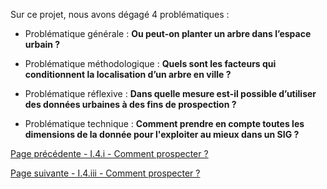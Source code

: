 Sur ce projet, nous avons dégagé 4 problématiques : 

* Problématique générale : **Ou peut-on planter un arbre dans l’espace urbain ?**

* Problématique méthodologique : **Quels sont les facteurs qui conditionnent la localisation d’un arbre en ville ?**

* Problématique réflexive : **Dans quelle mesure est-il possible d’utiliser des données urbaines à des fins de prospection ?**

* Problématique technique : **Comment prendre en compte toutes les dimensions de la donnée pour l'exploiter au mieux dans un SIG ?** 


[Page précédente - I.4.i - Comment prospecter ?](Prospection)

[Page suivante - I.4.iii - Comment prospecter ?](Réflexions)